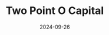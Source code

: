 ---  
layout: startup_page  
title: "Two Point O Capital"  
id: "twopointo.in"  
permalink: "/twopointocapitaltwopointo.in09262024/"  
website: "https://twopointo.in/"  
funding_round: "Seed"  
funding_amount: "$6.3M"  
investors: "Omnivore, Multiply Ventures, RTP Global, GrowX, Spectrum Impact"  
about: "Two Point O Capital is a climate financing platform offering flexible financing solutions for distributed clean energy projects in the commercial and industrial sectors. It focuses on solar rooftops, energy efficiency, and wastewater treatment, providing leasing and capex financing options to accelerate India's clean energy transition."  
markets: "Clean Energy, Climate Tech, Fintech, Financial Services, Cleantech, Rooftop Solar, Energy Efficiency, Water Treatment"  
hq: "Mumbai, Maharashtra, India"  
founded_year: "2024"  
linkedin: "https://www.linkedin.com/company/two-point-o-capital"  
twitter: ""  
instagram: ""  
facebook: ""  
crunchbase: "https://www.crunchbase.com/organization/two-point-o-capital"  
pitchbook: "https://pitchbook.com/profiles/company/676052-38"  

date_display: "26-Sep-2024"  
date: "2024-09-26"

# SEO Optimization  
meta_title: "Two Point O Capital - Seed Funding ($6.3M)"  
meta_description: "Two Point O Capital, Two Point O Capital is a climate financing platform offering flexible financing solutions for distributed clean energy projects in the commercial and ..."  
meta_keywords: "Two Point O Capital, Clean Energy, Climate Tech, Fintech, Financial Services, Cleantech, Rooftop Solar, Energy Efficiency, Water Treatment, Seed funding"  
canonical_url: "https://startup.projectstartups.com/twopointocapitaltwopointo.in09262024/"  
---